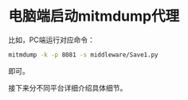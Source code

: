 # 电脑端启动mitmdump代理

比如，PC端运行对应命令：

```bash
mitmdump -k -p 8081 -s middleware/Save1.py
```

即可。

接下来分不同平台详细介绍具体细节。
